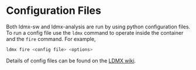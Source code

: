 # Configuration Files
Both ldmx-sw and ldmx-analysis are run by using python configuration files. To run a config file use the ```ldmx``` command to operate inside the container and the ```fire``` command. For example, 

```bash
ldmx fire <config file> <options>
```

Details of config files can be found on the [LDMX wiki](https://ldmx-software.github.io).
